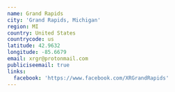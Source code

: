 ```yaml
---
name: Grand Rapids
city: 'Grand Rapids, Michigan'
region: MI
country: United States
countrycode: us
latitude: 42.9632
longitude: -85.6679
email: xrgr@protonmail.com
publiciseemail: true
links:
  facebook: 'https://www.facebook.com/XRGrandRapids'
---
```



